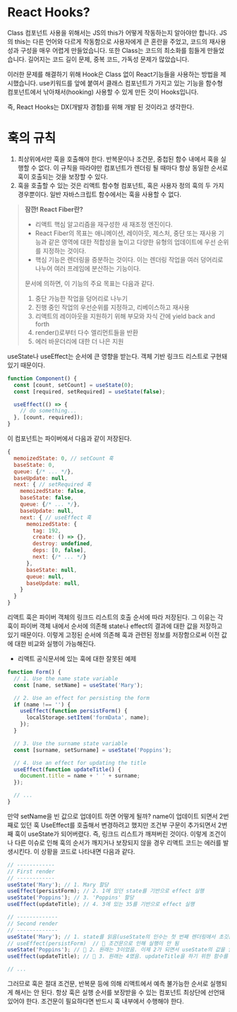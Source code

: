 # React Hooks?

Class 컴포넌트 사용을 위해서는 JS의 this가 어떻게 작동하는지 알아야만 합니다.
JS의 this는 다른 언어와 다르게 작동함으로 사용자에게 큰 혼란을 주었고, 코드의 재사용성과 구성을 매우 어렵게 만들었습니다.
또한 Class는 코드의 최소화를 힘들게 만들었습니다. 길어지는 코드 길이 문제, 중복 코드, 가독성 문제가 많았습니다.

이러한 문제를 해결하기 위해 Hook은 Class 없이 React기능들을 사용하는 방법을 제시했습니다.
use키워드를 앞에 붙여서 클래스 컴포넌트가 가지고 있는 기능을 함수형 컴포넌트에서 낚아채서(hooking) 사용할 수 있게 만든 것이 Hooks입니다.

즉, React Hooks는 DX(개발자 경험)를 위해 개발 된 것이라고 생각한다.

# 훅의 규칙

1. 최상위에서만 훅을 호출해야 한다. 반복문이나 조건문, 중첩된 함수 내에서 훅을 실행할 수 없다. 이 규칙을 따라야만 컴포넌트가 렌더링 될 때마다 항상 동일한 순서로 훅이 호출되는 것을 보장할 수 있다.
2. 훅을 호출할 수 있는 것은 리액트 함수형 컴포넌트, 혹은 사용자 정의 훅의 두 가지 경우뿐이다. 일반 자바스크립트 함수에서는 훅을 사용할 수 없다.

> **잠깐! React Fiber란?**
>
> - 리액트 핵심 알고리즘을 재구성한 새 재조정 엔진이다.
> - React Fiber의 목표는 애니메이션, 레이아웃, 제스처, 중단 또는 재사용 기능과 같은 영역에 대한 적합성을 높이고 다양한 유형의 업데이트에 우선 순위를 지정하는 것이다.
> - 핵심 기능은 렌더링을 증분하는 것이다. 이는 렌더링 작업을 여러 덩어리로 나누어 여러 프레임에 분산하는 기능이다.
>
> 문서에 의하면, 이 기능의 주요 목표는 다음과 같다.
>
> 1. 중단 가능한 작업을 덩어리로 나누기
> 2. 진행 중인 작업의 우선순위를 지정하고, 리베이스하고 재사용
> 3. 리액트의 레이아웃을 지원하기 위해 부모와 자식 간에 yield back and forth
> 4. render()로부터 다수 엘리먼트들을 반환
> 5. 에러 바운더리에 대한 더 나은 지원

useState나 useEffect는 순서에 큰 영향을 받는다. 객체 기반 링크드 리스트로 구현돼있기 때문이다.

```jsx
function Component() {
  const [count, setCount] = useState(0);
  const [required, setRequired] = useState(false);

  useEffect(() => {
    // do something...
  }, [count, required]);
}
```

이 컴포넌트는 파이버에서 다음과 같이 저장된다.

```js
{
  memoizedState: 0, // setCount 훅
  baseState: 0,
  queue: {/* ... */},
  baseUpdate: null,
  next: { // setRequired 훅
    memoizedState: false,
    baseState: false,
    queue: {/* ... */},
    baseUpdate: null,
    next: { // useEffect 훅
      memoizedState: {
        tag: 192,
        create: () => {},
        destroy: undefined,
        deps: [0, false],
        next: {/* ... */}
      },
      baseState: null,
      queue: null,
      baseUpdate: null,
    }
  }
}
```

리액트 훅은 파이버 객체의 링크드 리스트의 호출 순서에 따라 저장된다. 그 이유는 각 훅이 파이버 객체 내에서 순서에 의존해 state나 effect의 결과에 대한 값을 저장하고 있기 때문이다. 이렇게 고정된 순서에 의존해 훅과 관련된 정보를 저장함으로써 이전 값에 대한 비교와 실행이 가능해진다.

- 리액트 공식문서에 있는 훅에 대한 잘못된 예제

```jsx
function Form() {
  // 1. Use the name state variable
  const [name, setName] = useState('Mary');

  // 2. Use an effect for persisting the form
  if (name !== '') {
    useEffect(function persistForm() {
      localStorage.setItem('formData', name);
    });
  }

  // 3. Use the surname state variable
  const [surname, setSurname] = useState('Poppins');

  // 4. Use an effect for updating the title
  useEffect(function updateTitle() {
    document.title = name + ' ' + surname;
  });

  // ...
}
```

만약 setName을 빈 값으로 업데이트 하면 어떻게 될까? name이 업데이트 되면서 2번째로 있던 훅 UseEffect를 호출해서 변경하려고 했지만 조건부 구문이 추가되면서 2번째 훅이 useState가 되어버렸다. 즉, 링크드 리스트가 깨져버린 것이다. 이렇게 조건이나 다른 이슈로 인해 훅의 순서가 깨지거나 보장되지 않을 경우 리액트 코드는 에러를 발생시킨다. 이 상황을 코드로 나타내면 다음과 같다.

```jsx
// ------------
// First render
// ------------
useState('Mary'); // 1. Mary 할당
useEffect(persistForm); // 2. 1에 있던 state를 기반으로 effect 실행
useState('Poppins'); // 3. 'Poppins' 할당
useEffect(updateTitle); // 4. 3에 있는 35를 기반으로 effect 실행

// -------------
// Second render
// -------------
useState('Mary'); // 1. state를 읽음(useState의 인수는 첫 번째 렌더링에서 초깃값으로 사용됐으므로 여기에서 인수값은 무시되고, 이전에 저장해 두었던 Mary 값이 사용된다.)
// useEffect(persistForm)  // 🔴 조건문으로 인해 실행이 안 됨
useState('Poppins'); // 🔴 2. 원래는 3이었음. 이제 2가 되면서 useState의 값을 읽어오지 못하고 비교도 할 수 없음
useEffect(updateTitle); // 🔴 3. 원래는 4였음. updateTitle을 하기 위한 함수를 대체하는 데 실패

// ...
```

그러므로 훅은 절대 조건문, 반복문 등에 의해 리액트에서 예측 불가능한 순서로 실행되게 해서는 안 된다. 항상 훅은 실행 순서를 보장받을 수 있는 컴포넌트 최상단에 선언돼 있어야 한다. 조건문이 필요하다면 반드시 훅 내부에서 수행해야 한다.
